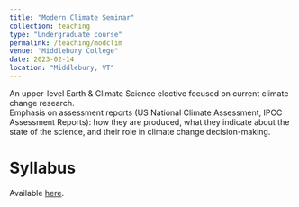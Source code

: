 ```yaml
---
title: "Modern Climate Seminar"
collection: teaching
type: "Undergraduate course"
permalink: /teaching/modclim
venue: "Middlebury College"
date: 2023-02-14
location: "Middlebury, VT"
---
```


An upper-level Earth & Climate Science elective focused on current climate change research.  
Emphasis on assessment reports (US National Climate Assessment, IPCC Assessment Reports): 
how they are produced, what they indicate about the state of the science,
and their role in climate change decision-making.

Syllabus
======
Available [here](http://ehultee.github.io/files/20230213-ECSC0392-syllabus-v2.pdf).



